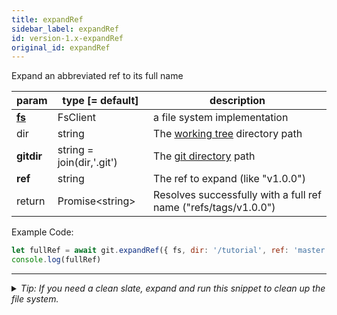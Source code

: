 ```yaml
---
title: expandRef
sidebar_label: expandRef
id: version-1.x-expandRef
original_id: expandRef
---
```


Expand an abbreviated ref to its full name

| param          | type [= default]          | description                                                     |
| -------------- | ------------------------- | --------------------------------------------------------------- |
| [**fs**](./fs) | FsClient                  | a file system implementation                                    |
| dir            | string                    | The [working tree](dir-vs-gitdir.md) directory path             |
| **gitdir**     | string = join(dir,'.git') | The [git directory](dir-vs-gitdir.md) path                      |
| **ref**        | string                    | The ref to expand (like "v1.0.0")                               |
| return         | Promise\<string\>         | Resolves successfully with a full ref name ("refs/tags/v1.0.0") |

Example Code:

```js live
let fullRef = await git.expandRef({ fs, dir: '/tutorial', ref: 'master'})
console.log(fullRef)
```


---

<details>
<summary><i>Tip: If you need a clean slate, expand and run this snippet to clean up the file system.</i></summary>

```js live
window.fs = new LightningFS('fs', { wipe: true })
window.pfs = window.fs.promises
console.log('done')
```
</details>

<script>
(function rewriteEditLink() {
  const el = document.querySelector('a.edit-page-link.button');
  if (el) {
    el.href = 'https://github.com/isomorphic-git/isomorphic-git/edit/master/src/api/expandRef.js';
  }
})();
</script>